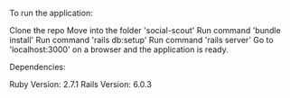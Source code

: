 To run the application:

Clone the repo
Move into the folder 'social-scout'
Run command 'bundle install'
Run command 'rails db:setup'
Run command 'rails server'
Go to 'localhost:3000' on a browser and the application is ready.


Dependencies:

Ruby Version: 2.7.1
Rails Version: 6.0.3
